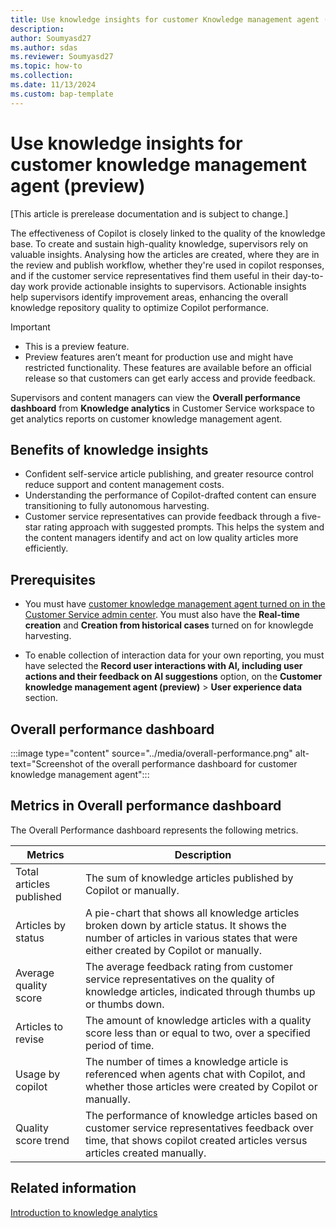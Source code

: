 ```yaml
---
title: Use knowledge insights for customer Knowledge management agent (preview)
description:
author: Soumyasd27
ms.author: sdas
ms.reviewer: Soumyasd27
ms.topic: how-to
ms.collection:
ms.date: 11/13/2024
ms.custom: bap-template
---
```


# Use knowledge insights for customer knowledge management agent (preview)

[This article is prerelease documentation and is subject to change.]

The effectiveness of Copilot is closely linked to the quality of the knowledge base. To create and sustain high-quality knowledge, supervisors rely on valuable insights. Analysing how the articles are created, where they are in the review and publish workflow, whether they're used in copilot responses, and if the customer service representatives find them useful in their day-to-day work provide actionable insights to supervisors. Actionable insights help supervisors identify improvement areas, enhancing the overall knowledge repository quality to optimize Copilot performance.

> [!IMPORTANT]
>
> - This is a preview feature.
> - Preview features aren’t meant for production use and might have restricted functionality. These features are available before an official release so that customers can get early access and provide feedback.

Supervisors and content managers can view the **Overall performance dashboard** from **Knowledge analytics** in Customer Service workspace to get analytics reports on customer knowledge management agent.

## Benefits of knowledge insights

- Confident self-service article publishing, and greater resource control reduce support and content management costs.
- Understanding the performance of Copilot-drafted content can ensure transitioning to fully autonomous harvesting.
- Customer service representatives can provide feedback through a five-star rating approach with suggested prompts. This helps the system and the content managers identify and act on low quality articles more efficiently.

## Prerequisites

- You must have [customer knowledge management agent turned on in the Customer Service admin center](../administer/admin-km-agent.md#manage-knowledge-harvesting-preview). You must also have the **Real-time creation** and **Creation from historical cases** turned on for knowlegde harvesting.

- To enable collection of interaction data for your own reporting, you must have selected the **Record user interactions with AI, including user actions and their feedback on AI suggestions** option, on the **Customer knowledge management agent (preview)** > **User experience data** section.

## Overall performance dashboard

:::image type="content" source="../media/overall-performance.png" alt-text="Screenshot of the overall performance dashboard for customer knowledge management agent":::

## Metrics in Overall performance dashboard

The Overall Performance dashboard represents the following metrics.


|Metrics  |Description  |
|---------|---------|
|Total articles published    |    The sum of knowledge articles published by Copilot or manually.     |
|Articles by status   |  A pie-chart that shows all knowledge articles broken down by article status. It shows the number of articles in various states  that were either created by Copilot or manually.  |
|Average quality score| The average feedback rating from customer service representatives on the quality of knowledge articles, indicated through thumbs up or thumbs down.|
|Articles to revise| The amount of knowledge articles with a quality score less than or equal to two, over a specified period of time.|
|Usage by copilot|The number of times a knowledge article is referenced when agents chat with Copilot, and whether those articles were created by Copilot or manually.|
|Quality score trend|The performance of knowledge articles based on customer service representatives feedback over time, that shows copilot created articles versus articles created manually.|

## Related information

[Introduction to knowledge analytics](../use/knowledge-search-analytics-cs.md#introduction-to-knowledge-analytics)

